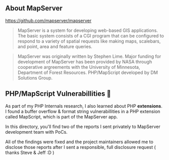 ## About MapServer

https://github.com/mapserver/mapserver

>MapServer is a system for developing web-based GIS applications. The basic system consists of a CGI program that can be configured to respond to a variety of spatial requests like making maps, scalebars, and point, area and feature queries.


>MapServer was originally written by Stephen Lime. Major funding for development of MapServer has been provided by NASA through cooperative argreements with the University of Minnesota, Department of Forest Resources.
PHP/MapScript developed by DM Solutions Group.


## PHP/MapScript Vulnerabillities :bug:
As part of my PHP Internals research, I also learned about PHP **extensions**. I found a buffer overflow & format string vulnerabillities in a PHP extension called MapScript, which is part of the MapServer app. 

In this directory, you'll find two of the reports I sent privately to MapServer development team with PoCs.

All of the findings were fixed and the project maintainers allowed me to disclose those reports after I sent a responsible, full disclosure request ( thanks Steve & Jeff :D )
